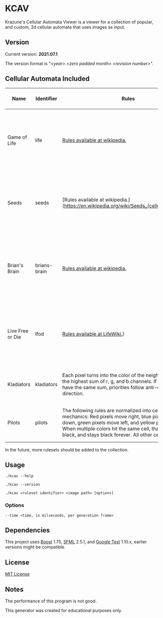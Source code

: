 # KCAV
Krazune's Cellular Automata Viewer is a viewer for a collection of popular, and custom, 2d cellular automata that uses images as input.

## Version
Current version: **2021.07.1**

The version format is "*\<year\>.\<zero padded month\>.\<revision number\>*".

## Cellular Automata Included
| Name | Identifier | Rules | Neighborhood type | Input image conversion | Notes |
|---|---|---|---|---|---|
| Game of Life | life | [Rules available at wikipedia.](https://en.wikipedia.org/wiki/Conway%27s_Game_of_Life) | Moore neighborhood | Black, and white, pixels are kept as is. Each pixel is converted into the closest valid color. | The most popular cellular automaton. |
| Seeds | seeds | [Rules available at wikipedia.](https://en.wikipedia.org/wiki/Seeds_(cellular_automaton) | Moore neighborhood | Black, and white, pixels are kept as is. Each pixel is converted into the closest valid color. | |
| Brian's Brain | brians-brain | [Rules available at wikipedia.](https://en.wikipedia.org/wiki/Brian%27s_Brain) | Moore neighborhood | Black, white, and 100% blue, pixels are kept as is. Each pixel is converted into the closest valid color. | |
| Live Free or Die | lfod | [Rules available at LifeWiki.](https://conwaylife.com/wiki/OCA:Live_Free_or_Die)) | Moore neighborhood | Black, and white, pixels are kept as is. Each pixel is converted into the closest valid color. |
| Kladiators | kladiators | Each pixel turns into the color of the neighbor pixel with the highest sum of r, g, and b channels. If multiple pixels have the same sum, priorities follow anti-clockwise direction. | Von Neumann neighborhood | The image is used as is, no conversion is needed. | Created by Krazune. It's not a very interesting ruleset. |
| Pilots | pilots | The following rules are normalized into cellular automata mechanics: Red pixels move right, blue pixels move down, green pixels move left, and yellow pixels move up. When multiple colors hit the same cell, that cell turns black, and stays black forever. All other cells are white. | 4 immediate neighbors | Input pixels are converted to their closest valid color. | Created by Krazune. |

In the future, more rulesets should be added to the collection.

## Usage
```./kcav --help```

```./kcav --version```

```./kcav <ruleset identifier> <image path> [options]```

### Options

```--time <time, in milseconds, per generation frame>```

## Dependencies
This project uses [Boost](https://www.boost.org/) 1.75, [SFML](https://www.sfml-dev.org/index.php) 2.5.1, and [Google Test](https://github.com/google/googletest) 1.10.x, earlier versions might be compatible.

## License
[MIT License](LICENSE.md)

## Notes
The performance of this program is not good.

This generator was created for educational purposes only.